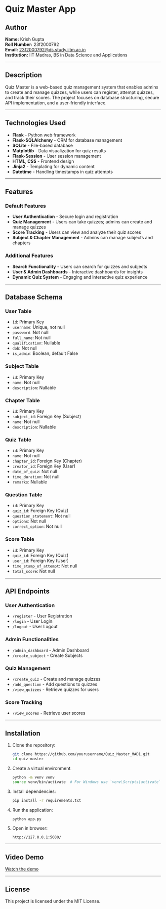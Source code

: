 # Quiz Master App

## Author
**Name:** Krish Gupta  
**Roll Number:** 23f2000792  
**Email:** 23f2000792@ds.study.iitm.ac.in  
**Institution:** IIT Madras, BS in Data Science and Applications

---

## Description
Quiz Master is a web-based quiz management system that enables admins to create and manage quizzes, while users can register, attempt quizzes, and track their scores. The project focuses on database structuring, secure API implementation, and a user-friendly interface.

---

## Technologies Used
- **Flask** - Python web framework
- **Flask-SQLAlchemy** - ORM for database management
- **SQLite** - File-based database
- **Matplotlib** - Data visualization for quiz results
- **Flask-Session** - User session management
- **HTML, CSS** - Frontend design
- **Jinja2** - Templating for dynamic content
- **Datetime** - Handling timestamps in quiz attempts

---

## Features
### Default Features
- **User Authentication** - Secure login and registration
- **Quiz Management** - Users can take quizzes; admins can create and manage quizzes
- **Score Tracking** - Users can view and analyze their quiz scores
- **Subject & Chapter Management** - Admins can manage subjects and chapters

### Additional Features
- **Search Functionality** - Users can search for quizzes and subjects
- **User & Admin Dashboards** - Interactive dashboards for insights
- **Dynamic Quiz System** - Engaging and interactive quiz experience

---

## Database Schema
### User Table
- `id`: Primary Key
- `username`: Unique, not null
- `password`: Not null
- `full_name`: Not null
- `qualification`: Nullable
- `dob`: Not null
- `is_admin`: Boolean, default False

### Subject Table
- `id`: Primary Key
- `name`: Not null
- `description`: Nullable

### Chapter Table
- `id`: Primary Key
- `subject_id`: Foreign Key (Subject)
- `name`: Not null
- `description`: Nullable

### Quiz Table
- `id`: Primary Key
- `name`: Not null
- `chapter_id`: Foreign Key (Chapter)
- `creator_id`: Foreign Key (User)
- `date_of_quiz`: Not null
- `time_duration`: Not null
- `remarks`: Nullable

### Question Table
- `id`: Primary Key
- `quiz_id`: Foreign Key (Quiz)
- `question_statement`: Not null
- `options`: Not null
- `correct_option`: Not null

### Score Table
- `id`: Primary Key
- `quiz_id`: Foreign Key (Quiz)
- `user_id`: Foreign Key (User)
- `time_stamp_of_attempt`: Not null
- `total_score`: Not null

---

## API Endpoints
### User Authentication
- `/register` - User Registration
- `/login` - User Login
- `/logout` - User Logout

### Admin Functionalities
- `/admin_dashboard` - Admin Dashboard
- `/create_subject` - Create Subjects

### Quiz Management
- `/create_quiz` - Create and manage quizzes
- `/add_question` - Add questions to quizzes
- `/view_quizzes` - Retrieve quizzes for users

### Score Tracking
- `/view_scores` - Retrieve user scores

---

## Installation
1. Clone the repository:
   ```bash
   git clone https://github.com/yourusername/Quiz_Master_MAD1.git
   cd quiz-master
   ```
2. Create a virtual environment:
   ```bash
   python -m venv venv
   source venv/bin/activate  # For Windows use `venv\Scripts\activate`
   ```
3. Install dependencies:
   ```bash
   pip install -r requirements.txt
   ```
4. Run the application:
   ```bash
   python app.py
   ```
5. Open in browser:
   ```
   http://127.0.0.1:5000/
   ```

---

## Video Demo
[Watch the demo](https://drive.google.com/file/d/1EPTSk8-kr3WE4P67ro96SJKSxQssohUE/view?usp=sharing)

---

## License
This project is licensed under the MIT License.
